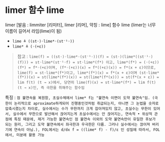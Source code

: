 # limer 함수 lime

limer [발음 : limmiter [리미터], limer [리머], 약칭 : lime] 함수 lime (limer는 너무 이름이 길어서 라임(lime)이 됨)

+ `lime ≜ ((st◦)◦lime*◦(st⁻¹◦))`
+ `lime* ≜ (◦(+ε))`

> 참고 : `lime(f) = ((st◦)◦lime*◦(st⁻¹◦))(f) = (st◦)(lime*((st⁻¹◦)(f))) = st◦lime*(st⁻¹◦f) = st◦lime*(f*) 이고, lime*(f*) = (◦(+ε))(f*) = f*◦(+ε)이며, (f*◦(+ε))(x) = f*((+ε)(x)) = f*(x + ε)이므로, lime(f) = st◦lime*(f*)이고, lime*(f*)(x) = f*(x + ε)이며 (st◦lime*(f*))(x) = st(lime*(f*)(x)) = st(lime*(f*(x))) = st(f*(x + ε)) = lim f(t) (t → x)에서, 당연히 lime(f)(x) = st◦lime*(f*) = lim f(t) (t → x)인, 즉 극한을 취해주는 함수임`

특징 : `점 불연속을 복원함, 초실수체에서 lime* f는 "불연속 이면이 도약 불연속"임. (극한이 논리적으로 aproximate하게되어 진행중인것처럼 취급되는지, 아니면 그 논법을 숫자로 압축시켰는지 차이로, 실수에서는 수가 무한까지 크게 잡아져있지 않고, 초실수는 무한이 있어서, 실수에서 무한으로 발산해서 끊어지는게 초실수에서는 안 끊어지는, 연속적 • 위상적 관점에 특징 때문에, 제거 가능한 불연속인 점 불연속 이외의 도약 불연속만이 유일한 후보가 되는 원리, 그리고 도약 불연속에서 좌극한과 우극한은 다름. 그러나 실수에서는 끊어져 버리기에 연속이 아님.), FOL에서는 d/dx f = ((lime* f) - f)/ε 인 성질에 따라서, FOL에서, 미분에 활용 가능`